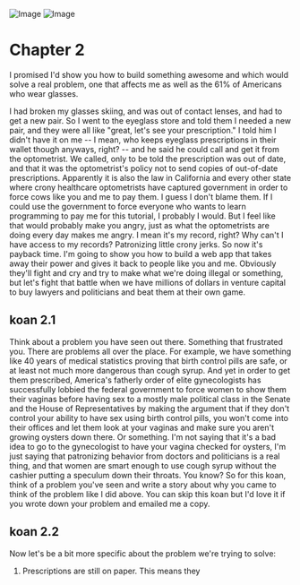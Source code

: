 ![Image](../blob/master/public_html/img/nokia.png?raw=true)
![Image](http://guides.rubyonrails.org/images/getting_started/rails_welcome.png)

# Chapter 2

I promised I'd show you how to build something awesome and which would solve a real problem, one that affects me as well as the 61% of Americans who wear glasses.

I had broken my glasses skiing, and was out of contact lenses, and had to get a new pair. So I went to the eyeglass store and told them I needed a new pair, and they were all like "great, let's see your prescription." I told him I didn't have it on me -- I mean, who keeps eyeglass prescriptions in their wallet though anyways, right? -- and he said he could call and get it from the optometrist. We called, only to be told the prescription was out of date, and that it was the optometrist's policy not to send copies of out-of-date prescriptions. Apparently it is also the law in California and every other state where crony healthcare optometrists have captured government in order to force cows like you and me to pay them. I guess I don't blame them. If I could use the government to force everyone who wants to learn programming to pay me for this tutorial, I probably I would. But I feel like that would probably make you angry, just as what the optometrists are doing every day makes me angry. I mean it's my record, right? Why can't I have access to my records? Patronizing little crony jerks. So now it's payback time. I'm going to show you how to build a web app that takes away their power and gives it back to people like you and me. Obviously they'll fight and cry and try to make what we're doing illegal or something, but let's fight that battle when we have millions of dollars in venture capital to buy lawyers and politicians and beat them at their own game.

## koan 2.1

Think about a problem you have seen out there. Something that frustrated you. There are problems all over the place. For example, we have something like 40 years of medical statistics proving that birth control pills are safe, or at least not much more dangerous than cough syrup. And yet in order to get them prescribed, America's fatherly order of elite gynecologists has successfully lobbied the federal government to force women to show them their vaginas before having sex to a mostly male political class in the Senate and the House of Representatives by making the argument that if they don't control your ability to have sex using birth control pills, you won't come into their offices and let them look at your vaginas and make sure you aren't growing oysters down there. Or something. I'm not saying that it's a bad idea to go to the gynecologist to have your vagina checked for oysters, I'm just saying that patronizing behavior from doctors and politicians is a real thing, and that women are smart enough to use cough syrup without the cashier putting a speculum down their throats. You know? So for this koan, think of a problem you've seen and write a story about why you came to think of the problem like I did above. You can skip this koan but I'd love it if you wrote down your problem and emailed me a copy.

## koan 2.2

Now let's be a bit more specific about the problem we're trying to solve:

1. Prescriptions are still on paper. This means they
